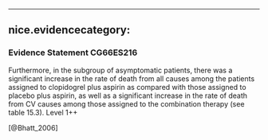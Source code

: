 
---
nice.evidencecategory: 
---

### Evidence Statement CG66ES216
Furthermore, in the subgroup of asymptomatic patients, there was a significant increase in the
rate of death from all causes among the patients assigned to clopidogrel plus aspirin as
compared with those assigned to placebo plus aspirin, as well as a significant increase in the rate
of death from CV causes among those assigned to the combination therapy (see table 15.3).
Level 1++

[@Bhatt_2006]

